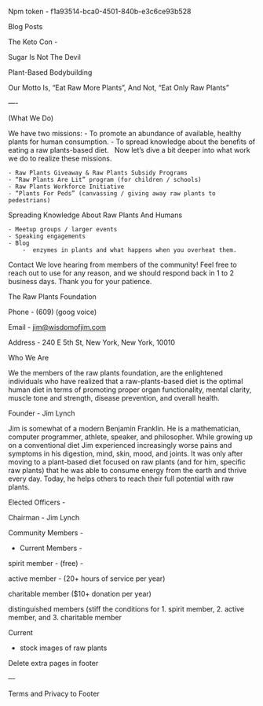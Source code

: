Npm token - f1a93514-bca0-4501-840b-e3c6ce93b528



Blog Posts

The Keto Con -


Sugar Is Not The Devil


Plant-Based Bodybuilding


Our Motto Is, “Eat Raw More Plants”, And Not, “Eat Only Raw Plants”

—-

(What We Do)

We have two missions:
	- To promote an abundance of available, healthy plants for human consumption.
	- To spread knowledge about the benefits of eating a raw plants-based diet.   Now let’s dive a bit deeper into what work we do to realize these missions.

    - Raw Plants Giveaway & Raw Plants Subsidy Programs
	- “Raw Plants Are Lit” program (for children / schools)
	- Raw Plants Workforce Initiative
	- “Plants For Peds” (canvassing / giving away raw plants to pedestrians)

Spreading Knowledge About Raw Plants And Humans

	- Meetup groups / larger events
	- Speaking engagements
	- Blog
		-  enzymes in plants and what happens when you overheat them.




Contact
We love hearing from members of the community! Feel free to reach out to use for any reason, and we should respond back in 1 to 2 business days. Thank you for your patience.

The Raw Plants Foundation 

Phone - (609) (goog voice)

Email - jim@wisdomofjim.com

Address - 240 E 5th St, New York, New York, 10010



Who We Are

We the members of the raw plants foundation, are the enlightened individuals who have realized that a raw-plants-based diet is the optimal human diet in terms of promoting proper organ functionality, mental clarity, muscle tone and strength, disease prevention, and overall health.

Founder - Jim Lynch

Jim is somewhat of a modern Benjamin Franklin. He is a mathematician, computer programmer, athlete, speaker, and philosopher. While growing up on a conventional diet Jim experienced increasingly worse pains and symptoms in his digestion, mind, skin, mood, and joints. It was only after moving to a plant-based diet focused on raw plants (and for him, specific raw plants) that he was able to consume energy from the earth and thrive every day. Today, he helps others to reach their full potential with raw plants.


Elected Officers - 

Chairman - Jim Lynch

Community Members - 



- Current Members - 

spirit member - (free) -

active member - (20+ hours of service per year)

charitable member ($10+ donation per year)

distinguished members
(stiff the conditions for 1. spirit member, 2. active member, and 3. charitable member






Current  


- stock images of raw plants

Delete extra pages in footer

—

Terms and Privacy to Footer


	